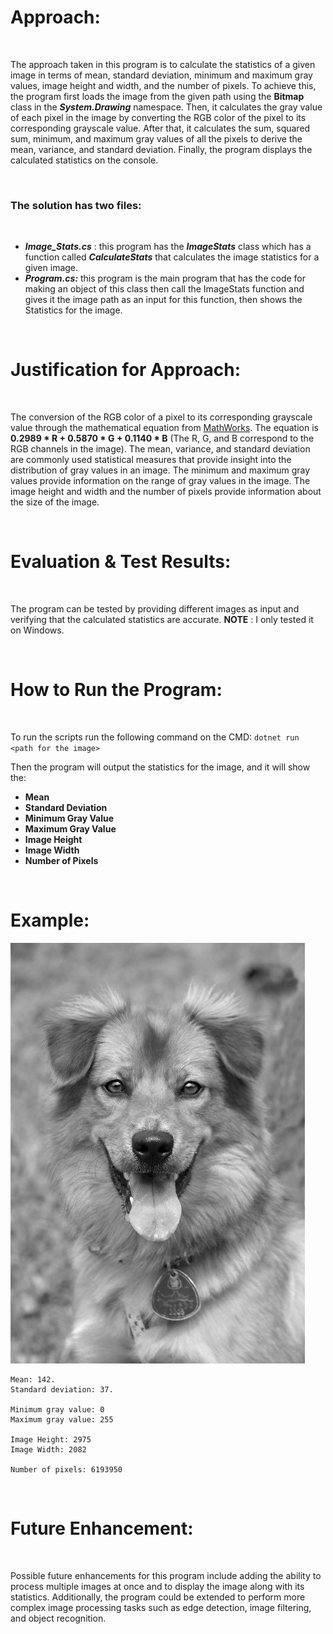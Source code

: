 # Approach:

<br>

The approach taken in this program is to calculate the statistics of a given image in terms of mean,
standard deviation, minimum and maximum gray values, image height and width, and the number of
pixels. To achieve this, the program first loads the image from the given path using the **Bitmap** class in
the **_System.Drawing_** namespace. Then, it calculates the gray value of each pixel in the image by
converting the RGB color of the pixel to its corresponding grayscale value. After that, it calculates the
sum, squared sum, minimum, and maximum gray values of all the pixels to derive the mean, variance,
and standard deviation. Finally, the program displays the calculated statistics on the console.

<br>

### The solution has two files:

<br>

- **_Image_Stats.cs_** : this program has the **_ImageStats_** class which has a function called
    **_CalculateStats_** that calculates the image statistics for a given image.
- **_Program.cs:_** this program is the main program that has the code for making an object of this 
class then call the ImageStats function and gives it the image path as an input for this function,
then shows the Statistics for the image.

<br>

# Justification for Approach:

<br>

The conversion of the RGB color of a pixel to its corresponding grayscale value through the mathematical
equation from [MathWorks](https://www.mathworks.com/help/matlab/ref/rgb2gray.html). The equation is **0.2989 * R + 0.5870 * G + 0.1140 * B** (The R, G, and B
correspond to the RGB channels in the image). The mean, variance, and standard deviation are
commonly used statistical measures that provide insight into the distribution of gray values in an image.
The minimum and maximum gray values provide information on the range of gray values in the image.
The image height and width and the number of pixels provide information about the size of the image.

<br>

# Evaluation & Test Results:

<br>

The program can be tested by providing different images as input and verifying that the calculated
statistics are accurate. **NOTE** : I only tested it on Windows.

<br>

# How to Run the Program:

<br>

To run the scripts run the following command on the CMD: `dotnet run <path for the image>`

Then the program will output the statistics for the image, and it will show the:

- **Mean**
- **Standard Deviation**
- **Minimum Gray Value**
- **Maximum Gray Value**
- **Image Height**
- **Image Width**
- **Number of Pixels**

<br>

# Example:

![img](https://github.com/baselhusam/ProgressSoft-Assignment/blob/main/images/Picture9.jpg)
```
Mean: 142.
Standard deviation: 37.

Minimum gray value: 0
Maximum gray value: 255

Image Height: 2975
Image Width: 2082

Number of pixels: 6193950
```

<br>

# Future Enhancement:

<br>

Possible future enhancements for this program include adding the ability to process multiple images at
once and to display the image along with its statistics. Additionally, the program could be extended to
perform more complex image processing tasks such as edge detection, image filtering, and object
recognition.




